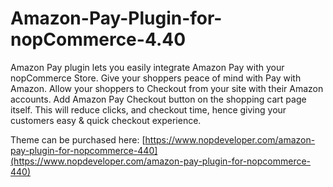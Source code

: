 # Amazon-Pay-Plugin-for-nopCommerce-4.40
Amazon Pay plugin lets you easily integrate Amazon Pay with your nopCommerce Store.  Give your shoppers peace of mind with Pay with Amazon. Allow your shoppers to Checkout from your site with their Amazon accounts. Add Amazon Pay Checkout button on the shopping cart page itself. This will reduce clicks, and checkout time, hence giving your customers easy &amp; quick checkout experience.


Theme can be purchased here: [https://www.nopdeveloper.com/amazon-pay-plugin-for-nopcommerce-440](https://www.nopdeveloper.com/amazon-pay-plugin-for-nopcommerce-440)
